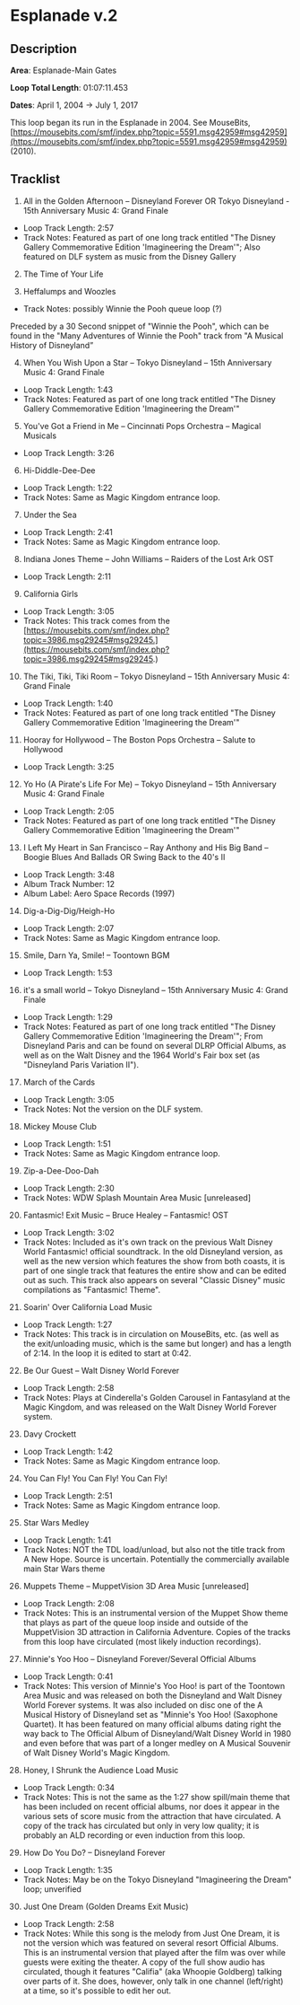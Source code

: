 # Esplanade v.2

## Description

**Area**: Esplanade-Main Gates

**Loop Total Length**: 01:07:11.453

**Dates**: April 1, 2004 → July 1, 2017

This loop began its run in the Esplanade in 2004. See MouseBits, [https://mousebits.com/smf/index.php?topic=5591.msg42959#msg42959](https://mousebits.com/smf/index.php?topic=5591.msg42959#msg42959) (2010).

## Tracklist

1. All in the Golden Afternoon – Disneyland Forever OR Tokyo Disneyland - 15th Anniversary Music 4: Grand Finale
- Loop Track Length: 2:57
- Track Notes: Featured as part of one long track entitled "The Disney Gallery Commemorative Edition 'Imagineering the Dream'"; Also featured on DLF system as music from the Disney Gallery

2. The Time of Your Life


3. Heffalumps and Woozles
- Track Notes: possibly Winnie the Pooh queue loop (?)

Preceded by a 30 Second snippet of "Winnie the Pooh", which can be found in the "Many Adventures of Winnie the Pooh" track from "A Musical History of Disneyland”

4. When You Wish Upon a Star – Tokyo Disneyland – 15th Anniversary Music 4: Grand Finale
- Loop Track Length: 1:43
- Track Notes: Featured as part of one long track entitled "The Disney Gallery Commemorative Edition 'Imagineering the Dream'"

5. You've Got a Friend in Me – Cincinnati Pops Orchestra – Magical Musicals
- Loop Track Length: 3:26

6. Hi-Diddle-Dee-Dee
- Loop Track Length: 1:22
- Track Notes: Same as Magic Kingdom entrance loop.

7. Under the Sea
- Loop Track Length: 2:41
- Track Notes: Same as Magic Kingdom entrance loop.

8. Indiana Jones Theme – John Williams – Raiders of the Lost Ark OST
- Loop Track Length: 2:11

9. California Girls
- Loop Track Length: 3:05
- Track Notes: This track comes from the [https://mousebits.com/smf/index.php?topic=3986.msg29245#msg29245.](https://mousebits.com/smf/index.php?topic=3986.msg29245#msg29245.)

10. The Tiki, Tiki, Tiki Room – Tokyo Disneyland – 15th Anniversary Music 4: Grand Finale
- Loop Track Length: 1:40
- Track Notes: Featured as part of one long track entitled "The Disney Gallery Commemorative Edition 'Imagineering the Dream'"

11. Hooray for Hollywood – The Boston Pops Orchestra – Salute to Hollywood
- Loop Track Length: 3:25

12. Yo Ho (A Pirate's Life For Me) – Tokyo Disneyland – 15th Anniversary Music 4: Grand Finale
- Loop Track Length: 2:05
- Track Notes: Featured as part of one long track entitled "The Disney Gallery Commemorative Edition 'Imagineering the Dream'"

13. I Left My Heart in San Francisco – Ray Anthony and His Big Band – Boogie Blues And Ballads OR Swing Back to the 40's II
- Loop Track Length: 3:48
- Album Track Number: 12
- Album Label: Aero Space Records (1997)

14. Dig-a-Dig-Dig/Heigh-Ho
- Loop Track Length: 2:07
- Track Notes: Same as Magic Kingdom entrance loop.

15. Smile, Darn Ya, Smile! – Toontown BGM
- Loop Track Length: 1:53

16. it's a small world – Tokyo Disneyland – 15th Anniversary Music 4: Grand Finale
- Loop Track Length: 1:29
- Track Notes: Featured as part of one long track entitled "The Disney Gallery Commemorative Edition 'Imagineering the Dream'"; From Disneyland Paris and can be found on several DLRP Official Albums, as well as on the Walt Disney and the 1964 World's Fair box set (as "Disneyland Paris Variation II").

17. March of the Cards
- Loop Track Length: 3:05
- Track Notes: Not the version on the DLF system.

18. Mickey Mouse Club
- Loop Track Length: 1:51
- Track Notes: Same as Magic Kingdom entrance loop.

19. Zip-a-Dee-Doo-Dah
- Loop Track Length: 2:30
- Track Notes: WDW Splash Mountain Area Music [unreleased]

20. Fantasmic! Exit Music – Bruce Healey – Fantasmic! OST
- Loop Track Length: 3:02
- Track Notes: Included as it's own track on the previous Walt Disney World Fantasmic! official soundtrack. In the old Disneyland version, as well as the new version which features the show from both coasts, it is part of one single track that features the entire show and can be edited out as such. This track also appears on several "Classic Disney" music compilations as "Fantasmic! Theme".

21. Soarin' Over California Load Music
- Loop Track Length: 1:27
- Track Notes: This track is in circulation on MouseBits, etc. (as well as the exit/unloading music, which is the same but longer) and has a length of 2:14. In the loop it is edited to start at 0:42.

22. Be Our Guest – Walt Disney World Forever
- Loop Track Length: 2:58
- Track Notes: Plays at Cinderella's Golden Carousel in Fantasyland at the Magic Kingdom, and was released on the Walt Disney World Forever system.

23. Davy Crockett
- Loop Track Length: 1:42
- Track Notes: Same as Magic Kingdom entrance loop.

24. You Can Fly! You Can Fly! You Can Fly!
- Loop Track Length: 2:51
- Track Notes: Same as Magic Kingdom entrance loop.

25. Star Wars Medley
- Loop Track Length: 1:41
- Track Notes: NOT the TDL load/unload, but also not the title track from A New Hope. Source is uncertain. Potentially the commercially available main Star Wars theme

26. Muppets Theme – MuppetVision 3D Area Music [unreleased]
- Loop Track Length: 2:08
- Track Notes: This is an instrumental version of the Muppet Show theme that plays as part of the queue loop inside and outside of the MuppetVision 3D attraction in California Adventure. Copies of the tracks from this loop have circulated (most likely induction recordings).

27. Minnie's Yoo Hoo – Disneyland Forever/Several Official Albums
- Loop Track Length: 0:41
- Track Notes: This version of Minnie's Yoo Hoo! is part of the Toontown Area Music and was released on both the Disneyland and Walt Disney World Forever systems. It was also included on disc one of the A Musical History of Disneyland set as "Minnie's Yoo Hoo! (Saxophone Quartet). It has been featured on many official albums dating right the way back to The Official Album of Disneyland/Walt Disney World in 1980 and even before that was part of a longer medley on A Musical Souvenir of Walt Disney World's Magic Kingdom.

28. Honey, I Shrunk the Audience Load Music
- Loop Track Length: 0:34
- Track Notes: This is not the same as the 1:27 show spill/main theme that has been included on recent official albums, nor does it appear in the various sets of score music from the attraction that have circulated. A copy of the track has circulated but only in very low quality; it is probably an ALD recording or even induction from this loop.

29. How Do You Do? – Disneyland Forever
- Loop Track Length: 1:35
- Track Notes: May be on the Tokyo Disneyland "Imagineering the Dream" loop; unverified

30. Just One Dream (Golden Dreams Exit Music)
- Loop Track Length: 2:58
- Track Notes: While this song is the melody from Just One Dream, it is not the version which was featured on several resort Official Albums. This is an instrumental version that played after the film was over while guests were exiting the theater. A copy of the full show audio has circulated, though it features "Califia" (aka Whoopie Goldberg) talking over parts of it. She does, however, only talk in one channel (left/right) at a time, so it's possible to edit her out.
